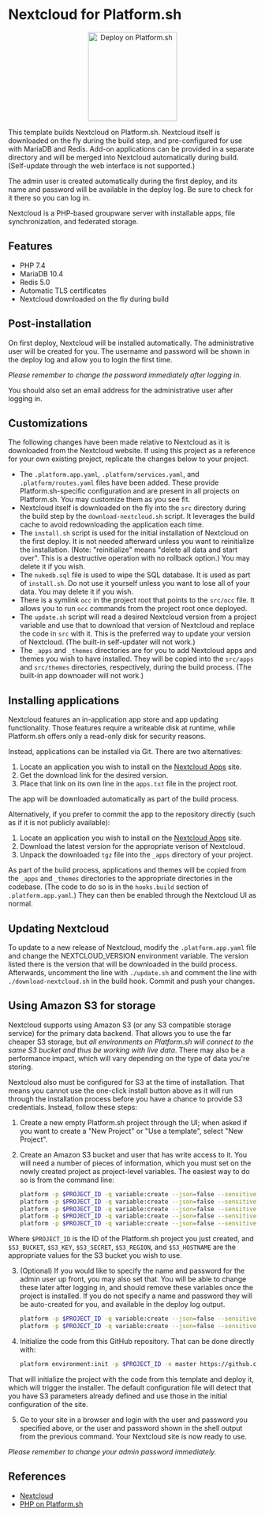 # Nextcloud for Platform.sh

<p align="center">
<a href="https://console.platform.sh/projects/create-project?template=https://raw.githubusercontent.com/platformsh/template-builder/master/templates/nextcloud/.platform.template.yaml&utm_content=nextcloud&utm_source=github&utm_medium=button&utm_campaign=deploy_on_platform">
    <img src="https://platform.sh/images/deploy/lg-blue.svg" alt="Deploy on Platform.sh" width="180px" />
</a>
</p>

This template builds Nextcloud on Platform.sh.  Nextcloud itself is downloaded on the fly during the build step, and pre-configured for use with MariaDB and Redis.  Add-on applications can be provided in a separate directory and will be merged into Nextcloud automatically during build.  (Self-update through the web interface is not supported.)

The admin user is created automatically during the first deploy, and its name and password will be available in the deploy log.  Be sure to check for it there so you can log in.

Nextcloud is a PHP-based groupware server with installable apps, file synchronization, and federated storage.

## Features

* PHP 7.4
* MariaDB 10.4
* Redis 5.0
* Automatic TLS certificates
* Nextcloud downloaded on the fly during build

## Post-installation

On first deploy, Nextcloud will be installed automatically.  The administrative user will be created for you.  The username and password will be shown in the deploy log and allow you to login the first time.

*Please remember to change the password immediately after logging in.*

You should also set an email address for the administrative user after logging in.

## Customizations

The following changes have been made relative to Nextcloud as it is downloaded from the Nextcloud website.  If using this project as a reference for your own existing project, replicate the changes below to your project.

* The `.platform.app.yaml`, `.platform/services.yaml`, and `.platform/routes.yaml` files have been added.  These provide Platform.sh-specific configuration and are present in all projects on Platform.sh.  You may customize them as you see fit.
* Nextcloud itself is downloaded on the fly into the `src` directory during the build step by the `download-nextcloud.sh` script.  It leverages the build cache to avoid redownloading the application each time.
* The `install.sh` script is used for the initial installation of Nextcloud on the first deploy.  It is not needed afterward unless you want to reinitialize the installation.  (Note: "reinitialize" means "delete all data and start over".  This is a destructive operation with no rollback option.)  You may delete it if you wish.
* The `nukedb.sql` file is used to wipe the SQL database.  It is used as part of `install.sh`.  Do not use it yourself unless you want to lose all of your data.  You may delete it if you wish.
* There is a symlink `occ` in the project root that points to the `src/occ` file.  It allows you to run `occ` commands from the project root once deployed.
* The `update.sh` script will read a desired Nextcloud version from a project variable and use that to download that version of Nextcloud and replace the code in `src` with it.  This is the preferred way to update your version of Nextcloud.  (The built-in self-updater will not work.)
* The `_apps` and `_themes` directories are for you to add Nextcloud apps and themes you wish to have installed.  They will be copied into the `src/apps` and `src/themes` directories, respectively, during the build process.  (The built-in app downoader will not work.)

## Installing applications

Nextcloud features an in-application app store and app updating functionality.  Those features require a writeable disk at runtime, while Platform.sh offers only a read-only disk for security reasons.

Instead, applications can be installed via Git.  There are two alternatives:

1. Locate an application  you wish to install on the [Nextcloud Apps](https://apps.nextcloud.com/) site.
2. Get the download link for the desired version.
3. Place that link on its own line in the `apps.txt` file in the project root.

The app will be downloaded automatically as part of the build process.

Alternatively, if you prefer to commit the app to the repository directly (such as if it is not publicly available):

1. Locate an application  you wish to install on the [Nextcloud Apps](https://apps.nextcloud.com/) site.
2. Download the latest version for the appropriate verison of Nextcloud.
3. Unpack the downloaded `tgz` file into the `_apps` directory of your project.

As part of the build process, applications and themes will be copied from the `_apps` and `_themes` directories to the appropriate directories in the codebase.  (The code to do so is in the `hooks.build` section of `.platform.app.yaml`.)  They can then be enabled through the Nextcloud UI as normal.

## Updating Nextcloud

To update to a new release of Nextcloud, modify the `.platform.app.yaml` file and change the NEXTCLOUD_VERSION environment variable.  The version listed there is the version that will be downloaded in the build process.  Afterwards, uncomment the line with `./update.sh` and comment the line with `./download-nextcloud.sh` in the build hook.  Commit and push your changes.

## Using Amazon S3 for storage

Nextcloud supports using Amazon S3 (or any S3 compatible storage service) for the primary data backend.  That allows you to use the far cheaper S3 storage, but *all environments on Platform.sh will connect to the same S3 bucket and thus be working with live data*.  There may also be a performance impact, which will vary depending on the type of data you're storing.

Nextcloud also must be configured for S3 at the time of installation.  That means you cannot use the one-click install button above as it will run through the installation process before you have a chance to provide S3 credentials.  Instead, follow these steps:

1. Create a new empty Platform.sh project through the UI; when asked if you want to create a "New Project" or "Use a template", select "New Project".

2. Create an Amazon S3 bucket and user that has write access to it.  You will need a number of pieces of information, which you must set on the newly created project as project-level variables.  The easiest way to do so is from the command line:

    ```bash
    platform -p $PROJECT_ID -q variable:create --json=false --sensitive=false --level=project --name="env:S3_BUCKET"   --value=$S3_BUCKET
    platform -p $PROJECT_ID -q variable:create --json=false --sensitive=true  --level=project --name="env:S3_KEY"      --value=$S3_KEY
    platform -p $PROJECT_ID -q variable:create --json=false --sensitive=true  --level=project --name="env:S3_SECRET"   --value=$S3_SECRET
    platform -p $PROJECT_ID -q variable:create --json=false --sensitive=false --level=project --name="env:S3_REGION"   --value=$S3_REGION
    platform -p $PROJECT_ID -q variable:create --json=false --sensitive=false --level=project --name="env:S3_HOSTNAME" --value=$S3_HOSTNAME
    ```

Where `$PROJECT_ID` is the ID of the Platform.sh project you just created, and `$S3_BUCKET`, `$S3_KEY`, `$S3_SECRET`, `$S3_REGION`, and `$S3_HOSTNAME` are the appropriate values for the S3 bucket you wish to use.

3. (Optional) If you would like to specify the name and password for the admin user up front, you may also set that.  You will be able to change these later after logging in, and should remove these variables once the project is installed.  If you do not specify a name and password they will be auto-created for you, and available in the deploy log output.

    ```bash
    platform -p $PROJECT_ID -q variable:create --json=false --sensitive=false --level=project --name="env:ADMIN_USER" --value=$ADMIN_USER
    platform -p $PROJECT_ID -q variable:create --json=false --sensitive=true  --level=project --name="env:ADMIN_PASSWORD" --value=$ADMIN_PASSWORD
    ```

4. Initialize the code from this GitHub repository.  That can be done directly with:

    ```bash
    platform environment:init -p $PROJECT_ID -e master https://github.com/platformsh-templates/nextcloud
    ```

That will initialize the project with the code from this template and deploy it, which will trigger the installer.  The default configuration file will detect that you have S3 parameters already defined and use those in the initial configuration of the site.

5. Go to your site in a browser and login with the user and password you specified above, or the user and password shown in the shell output from the previous command.  Your Nextcloud site is now ready to use.

*Please remember to change your admin password immediately.*

## References

* [Nextcloud](https://nextcloud.com/)
* [PHP on Platform.sh](https://docs.platform.sh/languages/php.html)
